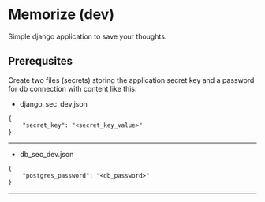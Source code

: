 # Memorize (dev)

Simple django application to save your thoughts.

## Prerequsites

Create two files (secrets) storing the application secret key and a password for db connection with content like this:

- django_sec_dev.json
```
{
	"secret_key": "<secret_key_value>"
}
```
***
- db_sec_dev.json
```
{
	"postgres_password": "<db_password>"
}
```
***